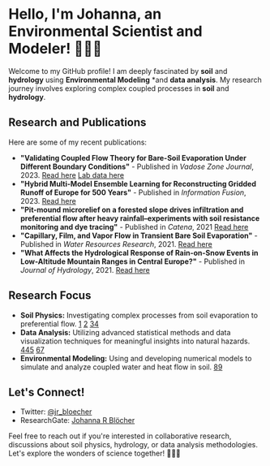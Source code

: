 # Hello, I'm Johanna, an Environmental Scientist and Modeler! 👩‍🔬🌱

Welcome to my GitHub profile! I am deeply fascinated by **soil** and **hydrology** using **Environmental Modeling** *and **data analysis**. My research journey involves exploring complex coupled processes in **soil** and **hydrology**. 

## Research and Publications

Here are some of my recent publications:

- **"Validating Coupled Flow Theory for Bare-Soil Evaporation Under Different Boundary Conditions"** - Published in *Vadose Zone Journal*, 2023. [Read here](https://doi.org/10.1002/vzj2.20277) [Lab data here](https://doi.org/10.24355/dbbs.084-202308301744-0.) 
- **"Hybrid Multi-Model Ensemble Learning for Reconstructing Gridded Runoff of Europe for 500 Years"** - Published in *Information Fusion*, 2023. [Read here](https://doi.org/10.1016/j.inffus.2023.101807)
- **"Pit-mound microrelief on a forested slope drives infiltration and preferential flow after heavy rainfall–experiments with soil resistance monitoring and dye tracing"** - Published in *Catena*, 2021 [Read here](https://doi.org/10.1016/j.catena.2023.107231)
- **"Capillary, Film, and Vapor Flow in Transient Bare Soil Evaporation"** - Published in *Water Resources Research*, 2021. [Read here](https://doi.org/10.1029/2020WR028513)
- **"What Affects the Hydrological Response of Rain-on-Snow Events in Low-Altitude Mountain Ranges in Central Europe?"** - Published in *Journal of Hydrology*, 2021. [Read here](https://doi.org/10.1016/j.jhydrol.2021.127002)

## Research Focus

- **Soil Physics:** Investigating complex processes from soil evaporation to preferential flow. [1](10.1002/vzj2.20277) [2](10.1016/j.catena.2023.107231) [3](10.1029/2020WR028513)[4]( 10.1016/j.advwatres.2019.103394)
- **Data Analysis:** Utilizing advanced statistical methods and data visualization techniques for meaningful insights into natural hazards. [4](10.5194/nhess-22-3501-2022)[4](https://doi.org/10.1016/j.jhydrol.2021.127002)[5](10.1016/j.scitotenv.2022.156304) [6](10.1016/j.scitotenv.2021.151805)[7](10.1016/j.geoderma.2021.114945)
- **Environmental Modeling:** Using and developing numerical models to simulate and analyze coupled water and heat flow in soil. [8](10.1016/j.advengsoft.2022.103278)[9](10.1016/j.jhydrol.2018.12.045)

## Let's Connect!

- Twitter: [@jr_bloecher]([https://twitter.com/yourusername](https://twitter.com/jr_bloecher))
- ResearchGate: [Johanna R Blöcher]([https://www.researchgate.net/profile/yourusername](https://www.researchgate.net/profile/Johanna-Bloecher))

Feel free to reach out if you're interested in collaborative research, discussions about soil physics, hydrology, or data analysis methodologies. Let's explore the wonders of science together! 🌱🔬💧
